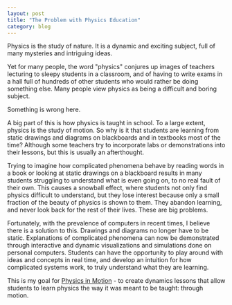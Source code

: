 ```yaml
---
layout: post
title: "The Problem with Physics Education"
category: blog
---
```


Physics is the study of nature. It is a dynamic and exciting subject, full of many mysteries and intriguing ideas.

Yet for many people, the word "physics" conjures up images of teachers lecturing to sleepy students in a classroom, and of having to write exams in a hall full of hundreds of other students who would rather be doing something else. Many people view physics as being a difficult and boring subject.

Something is wrong here.

A big part of this is how physics is taught in school. To a large extent, physics is the study of motion. So why is it that students are learning from static drawings and diagrams on blackboards and in textbooks most of the time? Although some teachers try to incorporate labs or demonstrations into their lessons, but this is usually an afterthought.

Trying to imagine how complicated phenomena behave by reading words in a book or looking at static drawings on a blackboard results in many students struggling to understand what is even going on, to no real fault of their own. This causes a snowball effect, where students not only find physics difficult to understand, but they lose interest because only a small fraction of the beauty of physics is shown to them. They abandon learning, and never look back for the rest of their lives. These are big problems.

Fortunately, with the prevalence of computers in recent times, I believe there is a solution to this. Drawings and diagrams no longer have to be static. Explanations of complicated phenomena can now be demonstrated through interactive and dynamic visualizations and simulations done on personal computers. Students can have the opportunity to play around with ideas and concepts in real time, and develop an intuition for how complicated systems work, to truly understand what they are learning.

This is my goal for [Physics in Motion](https://physicsinmotion.ca/) - to create dynamics lessons that allow students to learn physics the way it was meant to be taught: through motion.
